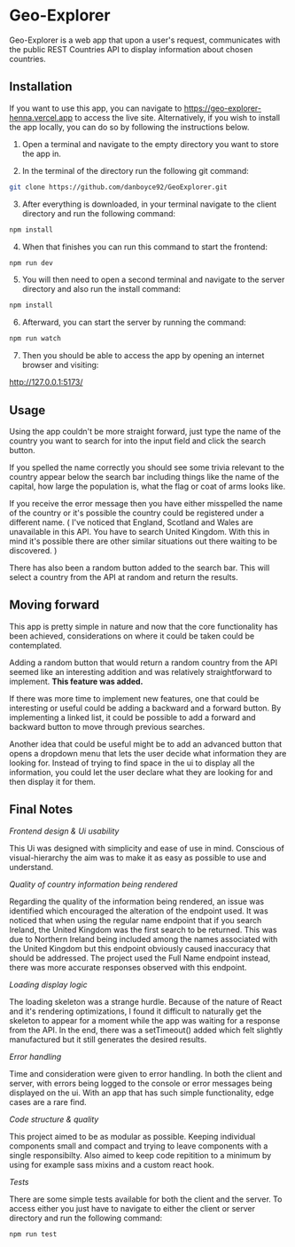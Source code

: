 # Geo-Explorer

Geo-Explorer is a web app that upon a user's request, communicates with the public REST Countries API to display information about chosen countries.

## Installation

If you want to use this app, you can navigate to https://geo-explorer-henna.vercel.app to access the live site. Alternatively, if you wish to install the app locally, you can do so by following the instructions below.

1. Open a terminal and navigate to the empty directory you want to store the app in.

2. In the terminal of the directory run the following git command:

```bash
git clone https://github.com/danboyce92/GeoExplorer.git
```

3. After everything is downloaded, in your terminal navigate to the client directory and run the following command:

```bash
npm install
```

4. When that finishes you can run this command to start the frontend:

```bash
npm run dev
```

5. You will then need to open a second terminal and navigate to the server directory and also run the install command:

```bash
npm install
```

6. Afterward, you can start the server by running the command:

```bash
npm run watch
```

7. Then you should be able to access the app by opening an internet browser and visiting:

http://127.0.0.1:5173/

## Usage

Using the app couldn't be more straight forward, just type the name of the country you want to search for into the input field and click the search button.

If you spelled the name correctly you should see some trivia relevant to the country appear below the search bar including things like the name of the capital, how large the population is, what the flag or coat of arms looks like.

If you receive the error message then you have either misspelled the name of the country or it's possible the country could be registered under a different name. ( I've noticed that England, Scotland and Wales are unavailable in this API. You have to search United Kingdom. With this in mind it's possible there are other similar situations out there waiting to be discovered. )

There has also been a random button added to the search bar. This will select a country from the API at random and return the results.

## Moving forward

This app is pretty simple in nature and now that the core functionality has been achieved, considerations on where it could be taken could be contemplated.

Adding a random button that would return a random country from the API seemed like an interesting addition and was relatively straightforward to implement. **This feature was added.**

If there was more time to implement new features, one that could be interesting or useful could be adding a backward and a forward button. By implementing a linked list, it could be possible to add a forward and backward button to move through previous searches.

Another idea that could be useful might be to add an advanced button that opens a dropdown menu that lets the user decide what information they are looking for. Instead of trying to find space in the ui to display all the information, you could let the user declare what they are looking for and then display it for them.

## Final Notes

_Frontend design & Ui usability_

This Ui was designed with simplicity and ease of use in mind. Conscious of visual-hierarchy the aim was to make it as easy as possible to use and understand.

_Quality of country information being rendered_

Regarding the quality of the information being rendered, an issue was identified which encouraged the alteration of the endpoint used. It was noticed that when using the regular name endpoint that if you search Ireland, the United Kingdom was the first search to be returned. This was due to Northern Ireland being included among the names associated with the United Kingdom but this endpoint obviously caused inaccuracy that should be addressed.
The project used the Full Name endpoint instead, there was more accurate responses observed with this endpoint.

_Loading display logic_

The loading skeleton was a strange hurdle. Because of the nature of React and it's rendering optimizations, I found it difficult to naturally get the skeleton to appear for a moment while the app was waiting for a response from the API. In the end, there was a setTimeout() added which felt slightly manufactured but it still generates the desired results.

_Error handling_

Time and consideration were given to error handling. In both the client and server, with errors being logged to the console or error messages being displayed on the ui. With an app that has such simple functionality, edge cases are a rare find.

_Code structure & quality_

This project aimed to be as modular as possible. Keeping individual components small and compact and trying to leave components with a single responsibilty.
Also aimed to keep code repitition to a minimum by using for example sass mixins and a custom react hook.

_Tests_

There are some simple tests available for both the client and the server. To access either you just have to navigate to either the client or server directory and run the following command:

```bash
npm run test
```
